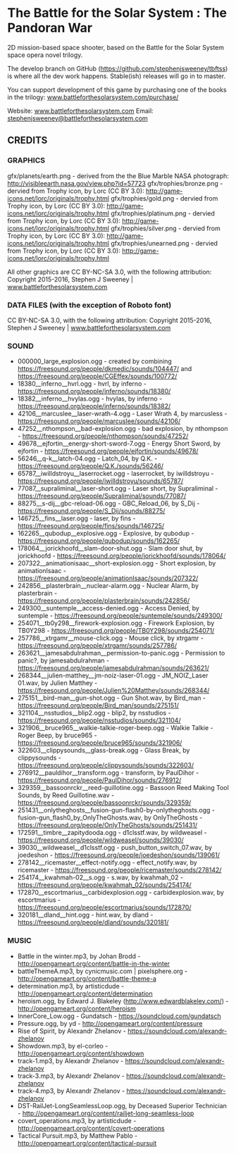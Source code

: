 # The Battle for the Solar System : The Pandoran War

2D mission-based space shooter, based on the Battle for the Solar System space opera novel trilogy.

The develop branch on GitHub (https://github.com/stephenjsweeney/tbftss) is where all the dev work happens. Stable(ish) releases will go in to master.

You can support development of this game by purchasing one of the books in the trilogy: www.battleforthesolarsystem.com/purchase/

Website: www.battleforthesolarsystem.com
Email: stephenjsweeney@battleforthesolarsystem.com

## CREDITS

### GRAPHICS

gfx/planets/earth.png - derived from the the Blue Marble NASA photograph: http://visibleearth.nasa.gov/view.php?id=57723
gfx/trophies/bronze.png - dervied from Trophy icon, by Lorc (CC BY 3.0): http://game-icons.net/lorc/originals/trophy.html
gfx/trophies/gold.png - dervied from Trophy icon, by Lorc (CC BY 3.0): http://game-icons.net/lorc/originals/trophy.html
gfx/trophies/platinum.png - dervied from Trophy icon, by Lorc (CC BY 3.0): http://game-icons.net/lorc/originals/trophy.html
gfx/trophies/silver.png - dervied from Trophy icon, by Lorc (CC BY 3.0): http://game-icons.net/lorc/originals/trophy.html
gfx/trophies/unearned.png - dervied from Trophy icon, by Lorc (CC BY 3.0): http://game-icons.net/lorc/originals/trophy.html

All other graphics are CC BY-NC-SA 3.0, with the following attribution: Copyright 2015-2016, Stephen J Sweeney | www.battleforthesolarsystem.com

### DATA FILES (with the exception of Roboto font)

CC BY-NC-SA 3.0, with the following attribution: Copyright 2015-2016, Stephen J Sweeney | www.battleforthesolarsystem.com

### SOUND

* 000000_large_explosion.ogg - created by combining https://freesound.org/people/dkmedic/sounds/104447/ and https://freesound.org/people/CGEffex/sounds/100772/
* 18380__inferno__hvrl.ogg - hvrl, by inferno - https://freesound.org/people/inferno/sounds/18380/
* 18382__inferno__hvylas.ogg - hvylas, by inferno - https://freesound.org/people/inferno/sounds/18382/
* 42106__marcuslee__laser-wrath-4.ogg - Laser Wrath 4, by marcusless - https://freesound.org/people/marcuslee/sounds/42106/
* 47252__nthompson__bad-explosion.ogg - bad explosion, by nthompson - https://freesound.org/people/nthompson/sounds/47252/
* 49678__ejfortin__energy-short-sword-7.ogg - Energy Short Sword, by ejfortin - https://freesound.org/people/ejfortin/sounds/49678/
* 56246__q-k__latch-04.ogg - Latch_04, by Q.K. - https://freesound.org/people/Q.K./sounds/56246/
* 65787__iwilldstroyu__laserrocket.ogg - laserrocket, by iwilldstroyu - https://freesound.org/people/iwilldstroyu/sounds/65787/
* 77087__supraliminal__laser-short.ogg - Laser short, by Supraliminal - https://freesound.org/people/Supraliminal/sounds/77087/
* 88275__s-dij__gbc-reload-06.ogg - GBC_Reload_06, by S_Dij - https://freesound.org/people/S_Dij/sounds/88275/
* 146725__fins__laser.ogg - laser, by fins - https://freesound.org/people/fins/sounds/146725/
* 162265__qubodup__explosive.ogg - Explosive, by qubodup - https://freesound.org/people/qubodup/sounds/162265/
* 178064__jorickhoofd__slam-door-shut.ogg - Slam door shut, by jorickhoofd - https://freesound.org/people/jorickhoofd/sounds/178064/
* 207322__animationisaac__short-explosion.ogg - Short explosion, by animationIsaac - https://freesound.org/people/animationIsaac/sounds/207322/
* 242856__plasterbrain__nuclear-alarm.ogg - Nuclear Alarm, by plasterbrain - https://freesound.org/people/plasterbrain/sounds/242856/
* 249300__suntemple__access-denied.ogg - Access Denied, by suntemple - https://freesound.org/people/suntemple/sounds/249300/
* 254071__tb0y298__firework-explosion.ogg - Firework Explosion, by TB0Y298 - https://freesound.org/people/TB0Y298/sounds/254071/
* 257786__xtrgamr__mouse-click.ogg - Mouse click, by xtrgamr - https://freesound.org/people/xtrgamr/sounds/257786/
* 263621__jamesabdulrahman__permission-to-panic.ogg - Permission to panic?, by jamesabdulrahman - https://freesound.org/people/jamesabdulrahman/sounds/263621/
* 268344__julien-matthey__jm-noiz-laser-01.ogg - JM_NOIZ_Laser 01.wav, by Julien Matthey - https://freesound.org/people/Julien%20Matthey/sounds/268344/
* 275151__bird-man__gun-shot.ogg - Gun Shot.wav, by Bird_man - https://freesound.org/people/Bird_man/sounds/275151/
* 321104__nsstudios__blip2.ogg - blip2, by nsstudios - https://freesound.org/people/nsstudios/sounds/321104/
* 321906__bruce965__walkie-talkie-roger-beep.ogg - Walkie Talkie - Roger Beep, by bruce965 - https://freesound.org/people/bruce965/sounds/321906/
* 322603__clippysounds__glass-break.ogg - Glass Break, by clippysounds - https://freesound.org/people/clippysounds/sounds/322603/
* 276912__pauldihor__transform.ogg - transform, by PaulDihor - https://freesound.org/people/PaulDihor/sounds/276912/
* 329359__bassoonrckr__reed-guillotine.ogg - Bassoon Reed Making Tool Sounds, by Reed Guillotine.wav - https://freesound.org/people/bassoonrckr/sounds/329359/
* 251431__onlytheghosts__fusion-gun-flash0-by-onlytheghosts.ogg - fusion-gun_flash0_by_OnlyTheGhosts.wav, by OnlyTheGhosts - https://freesound.org/people/OnlyTheGhosts/sounds/251431/
* 172591__timbre__zapitydooda.ogg - d1clsstf.wav, by wildweasel - https://freesound.org/people/wildweasel/sounds/39030/
* 39030__wildweasel__d1clsstf.ogg - push_button_switch_07.wav, by joedeshon - https://freesound.org/people/joedeshon/sounds/139061/
* 278142__ricemaster__effect-notify.ogg - effect_notify.wav, by ricemaster - https://freesound.org/people/ricemaster/sounds/278142/
* 254174__kwahmah-02__s.ogg - s.wav, by kwahmah_02 - https://freesound.org/people/kwahmah_02/sounds/254174/
* 172870__escortmarius__carbidexplosion.ogg - carbidexplosion.wav, by escortmarius - https://freesound.org/people/escortmarius/sounds/172870/
* 320181__dland__hint.ogg - hint.wav, by dland - https://freesound.org/people/dland/sounds/320181/

### MUSIC

* Battle in the winter.mp3, by Johan Brodd - http://opengameart.org/content/battle-in-the-winter
* battleThemeA.mp3, by cynicmusic.com | pixelsphere.org - http://opengameart.org/content/battle-theme-a
* determination.mp3, by artisticdude - http://opengameart.org/content/determination
* heroism.ogg, by Edward J. Blakeley (http://www.edwardblakeley.com/) - http://opengameart.org/content/heroism
* InnerCore_Low.ogg - Gundatsch - https://soundcloud.com/gundatsch
* Pressure.ogg, by yd - http://opengameart.org/content/pressure
* Rise of Spirit, by Alexandr Zhelanov - https://soundcloud.com/alexandr-zhelanov
* Showdown.mp3, by el-corleo - http://opengameart.org/content/showdown
* track-1.mp3, by Alexandr Zhelanov - https://soundcloud.com/alexandr-zhelanov
* track-3.mp3, by Alexandr Zhelanov - https://soundcloud.com/alexandr-zhelanov
* track-4.mp3, by Alexandr Zhelanov - https://soundcloud.com/alexandr-zhelanov
* DST-RailJet-LongSeamlessLoop.ogg, by Deceased Superior Technician - http://opengameart.org/content/railjet-long-seamless-loop
* covert_operations.mp3, by artisticdude - http://opengameart.org/content/covert-operations
* Tactical Pursuit.mp3, by Matthew Pablo - http://opengameart.org/content/tactical-pursuit
